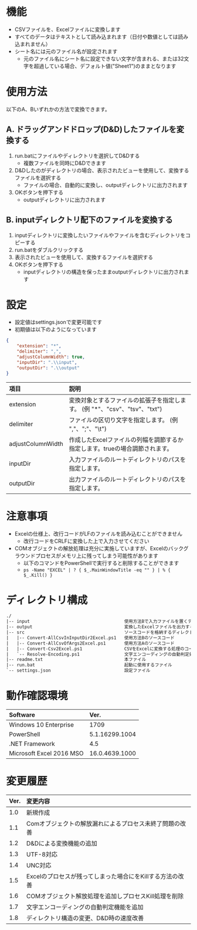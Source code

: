 # 機能

* CSVファイルを、Excelファイルに変換します
* すべてのデータはテキストとして読み込まれます（日付や数値としては読み込まれません）
* シート名には元のファイル名が設定されます
	* 元のファイル名にシート名に設定できない文字が含まれる、または32文字を超過している場合、デフォルト値("Sheet1")のままとなります



# 使用方法

以下のA、Bいずれかの方法で変換できます。

## A. ドラッグアンドドロップ(D&D)したファイルを変換する
1. run.batにファイルやディレクトリを選択してD&Dする
	* 複数ファイルを同時にD&Dできます
2. D&Dしたのがディレクトリの場合、表示されたビューを使用して、変換するファイルを選択する
	* ファイルの場合、自動的に変換し、outputディレクトリに出力されます
3. OKボタンを押下する
	* outputディレクトリに出力されます

## B. inputディレクトリ配下のファイルを変換する
1. inputディレクトリに変換したいファイルやファイルを含むディレクトリをコピーする
2. run.batをダブルクリックする
3. 表示されたビューを使用して、変換するファイルを選択する
4. OKボタンを押下する
	* inputディレクトリの構造を保ったままoutputディレクトリに出力されます



# 設定

* 設定値はsettings.jsonで変更可能です
* 初期値は以下のようになっています

```settings.json
{
	"extension": "*",
	"delimiter": ",",
	"adjustColumnWidth": true,
	"inputDir": ".\\input",
	"outputDir": ".\\output"
}
```

| 項目               | 説明                                                                       |
| :----------------- | :------------------------------------------------------------------------- |
| extension          | 変換対象とするファイルの拡張子を指定します。 (例 "*"、"csv"、"tsv"、"txt") |
| delimiter          | ファイルの区切り文字を指定します。 (例 ","、";"、"\t")                     |
| adjustColumnWidth  | 作成したExcelファイルの列幅を調節するか指定します。trueの場合調節されます。|
| inputDir           | 入力ファイルのルートディレクトリのパスを指定します。                       |
| outputDir          | 出力ファイルのルートディレクトリのパスを指定します。                       |



# 注意事項

* Excelの仕様上、改行コードがLFのファイルを読み込むことができません
	* 改行コードをCRLFに変換した上で入力させてください
* COMオブジェクトの解放処理は充分に実施していますが、Excelのバックグラウンドプロセスがメモリ上に残ってしまう可能性があります
	* 以下のコマンドをPowerShellで実行すると削除することができます
	* `ps -Name "EXCEL" | ? { $_.MainWindowTitle -eq "" } | % { $_.Kill() }`



# ディレクトリ構成

```txt
./
|-- input                                    使用方法Bで入力ファイルを置くディレクトリ
|-- output                                   変換したExcelファイルを出力するディレクトリ
|-- src                                      ソースコードを格納するディレクトリ
|   |-- Convert-AllCsvInInputDir2Excel.ps1   使用方法Bのソースコード
|   |-- Convert-AllCsvOfArgs2Excel.ps1       使用方法Aのソースコード
|   |-- Convert-Csv2Excel.ps1                CSVをExcelに変換する処理のコード
|   `-- Resolve-Encoding.ps1                 文字エンコーディングの自動判定処理のコード
|-- readme.txt                               本ファイル
|-- run.bat                                  起動に使用するファイル
`-- settings.json                            設定ファイル

```



# 動作確認環境

| Software                 | Ver.           |
| :----------------------- | :------------- |
| Windows 10 Enterprise    | 1709           |
| PowerShell               | 5.1.16299.1004 |
| .NET Framework           | 4.5            |
| Microsoft Excel 2016 MSO | 16.0.4639.1000 |



# 変更履歴

| Ver.  | 変更内容                                                                               |
| :---- | :------------------------------------------------------------------------------------- |
| 1.0   | 新規作成                                                                               |
| 1.1   | Comオブジェクトの解放漏れによるプロセス未終了問題の改善                                |
| 1.2   | D&Dによる変換機能の追加                                                                |
| 1.3   | UTF-8対応                                                                              |
| 1.4   | UNC対応                                                                                |
| 1.5   | Excelのプロセスが残ってしまった場合にをKillする方法の改善                              |
| 1.6   | COMオブジェクト解放処理を追加しプロセスKill処理を削除                                  |
| 1.7   | 文字エンコーディングの自動判定機能を追加                                               |
| 1.8   | ディレクトリ構造の変更、D&D時の速度改善                                                |
